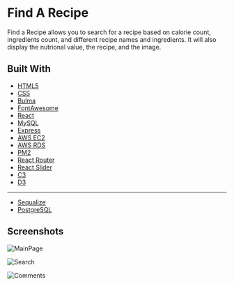 Find A Recipe
===========

Find a Recipe allows you to search for a recipe based on calorie count, ingredients count, and different recipe names and ingredients. It will also display the nutrional value, the recipe, and the image.


Built With
----------

* [HTML5](https://developer.mozilla.org/en-US/docs/Web/Guide/HTML/HTML5)
* [CSS](https://developer.mozilla.org/en-US/docs/Web/CSS)
* [Bulma](https://bulma.io/)
* [FontAwesome](https://fontawesome.com/)
* [React](https://reactjs.org/)
* [MySQL](https://www.mysql.com/)
* [Express](https://expressjs.com/)
* [AWS EC2](https://aws.amazon.com/ec2/)
* [AWS RDS](https://aws.amazon.com/rds/)
* [PM2](http://pm2.keymetrics.io/)
* [React Router](https://github.com/ReactTraining/react-router)
* [React Slider](https://github.com/react-component/slider)
* [C3](https://c3js.org/)
* [D3](https://d3js.org/)

----------

* [Sequalize](http://docs.sequelizejs.com/)
* [PostgreSQL](https://www.postgresql.org/)


Screenshots
-----------

![MainPage](https://i.imgur.com/9uHHxv5.png)

![Search](https://i.imgur.com/62OoO1L.png)

![Comments](https://i.imgur.com/JQGxuqV.png)

